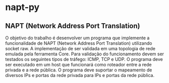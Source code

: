 # napt-py

## NAPT (Network Address Port Translation)

O objetivo do trabalho é desenvolver um programa que implemente a funcionalidade de NAPT (Network Address Port Translation) utilizando socket raw. A implementação de ser validada em uma topologia de rede emulada pela ferramenta Core. Para validação do funcionamento devem ser testados os seguintes tipos de tráfego: ICMP, TCP e UDP. O programa deve ser executado em um host que funcionará como roteador entre a rede privada e a rede pública. O programa deve suportar o mapeamento de diversos IPs e portas da rede privada para IPs e portas da rede pública.
